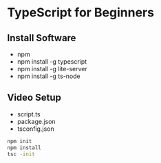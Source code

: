 # TypeScript for Beginners

## Install Software

- npm
- npm install -g typescript
- npm install -g lite-server
- npm install -g ts-node

## Video Setup

- script.ts
- package.json
- tsconfig.json

```bash
npm init
npm install
tsc -init
```
